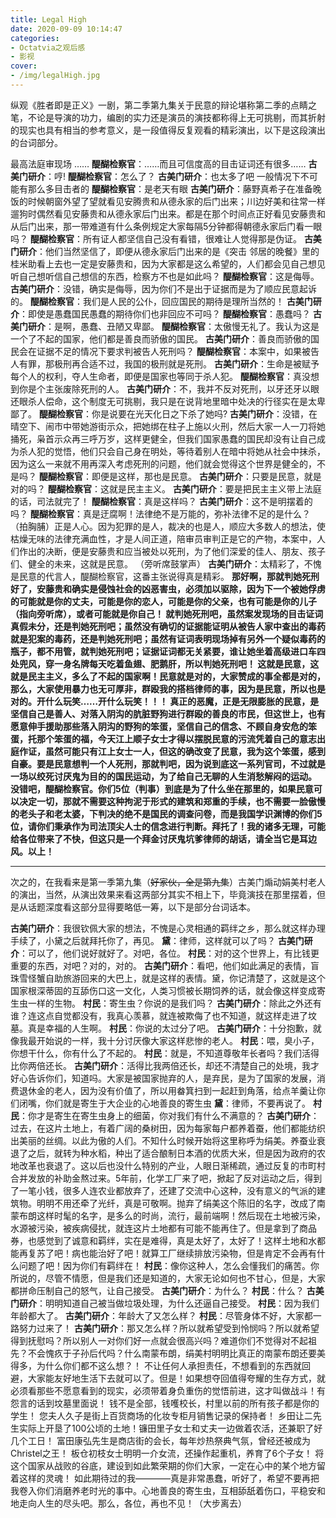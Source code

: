 ```yaml
---
title: Legal High
date: 2020-09-09 10:14:47
categories:
- Octatvia之观后感
- 影视
cover:
- /img/legalHigh.jpg
---
```


纵观《胜者即是正义》一剧，第二季第九集关于民意的辩论堪称第二季的点睛之笔，不论是导演的功力，编剧的实力还是演员的演技都称得上无可挑剔，而其折射的现实也具有相当的参考意义，是一段值得反复观看的精彩演出，以下是这段演出的台词部分。

最高法庭审现场
……
**醍醐检察官**：……而且可信度高的目击证词还有很多……
**古美门研介**：哼!
**醍醐检察官**：怎么了？
**古美门研介**：也太多了吧 一般情况下不可能有那么多目击者的
**醍醐检察官**：是老天有眼
**古美门研介**：藤野真希子在准备晚饭的时候朝窗外望了望就看见安腾贵和从德永家的后门出来；川边好美和往常一样遛狗时偶然看见安藤贵和从德永家后门出来。都是在那个时间点正好看见安藤贵和从后门出来，那一带难道有什么条例规定大家每隔5分钟都得朝德永家后门看一眼吗？
**醍醐检察官**：所有证人都坚信自己没有看错，很难让人觉得那是伪证。
**古美门研介**：他们当然坚信了，即便从德永家后门出来的是《突击 邻居的晚餐》里的桂米助看上去也一定是安藤贵和，因为大家都是这么希望的，人们都会见自己想见听自己想听信自己想信的东西，检察方不也是如此吗？
**醍醐检察官**：这是侮辱。
**古美门研介**：没错，确实是侮辱，因为你们不是出于证据而是为了顺应民意起诉的。
**醍醐检察官**：我们是人民的公仆，回应国民的期待是理所当然的！
**古美门研介**：即使是愚蠢国民愚蠢的期待你们也非回应不可吗？
**醍醐检察官**：愚蠢吗？
**古美门研介**：是啊，愚蠢、丑陋又卑鄙。
**醍醐检察官**：太傲慢无礼了。我认为这是一个了不起的国家，他们都是善良而骄傲的国民。
**古美门研介**：善良而骄傲的国民会在证据不足的情况下要求判被告人死刑吗？
**醍醐检察官**：本案中，如果被告人有罪，那极刑再合适不过，我国的极刑就是死刑。
**古美门研介**：生命是被赋予每个人的权利，夺人生命者，即便是国家也等同于杀人犯。
**醍醐检察官**：真没想到你是个主张废除死刑的人。
**古美门研介**：不，我并不反对死刑，以牙还牙以眼还眼杀人偿命，这个制度无可挑剔，我只是在说背地里暗中处决的行径实在是太卑鄙了。
**醍醐检察官**：你是说要在光天化日之下杀了她吗?
**古美门研介**：没错，在晴空下、闹市中带她游街示众，把她绑在柱子上施以火刑，然后大家一人一刀将她捅死，枭首示众再三呼万岁，这样更健全，但我们国家愚蠢的国民却没有让自己成为杀人犯的觉悟，他们只会自己身在明处，等待着别人在暗中将她从社会中抹杀，因为这么一来就不用再深入考虑死刑的问题，他们就会觉得这个世界是健全的，不是吗？
**醍醐检察官**：即便是这样，那也是民意。
**古美门研介**：只要是民意，就是对的吗？
**醍醐检察官**：这就是民主主义。
**古美门研介**：要是把民主主义带上法庭的话，司法就完了！
**醍醐检察官**：真是这样吗？
**古美门研介**：这不是明摆着的吗？
**醍醐检察官**：真是迂腐啊！法律绝不是万能的，弥补法律不足的是什么？（拍胸脯）正是人心。因为犯罪的是人，裁决的也是人，顺应大多数人的想法，使枯燥无味的法律充满血性，才是人间正道，陪审员审判正是它的产物，本案中，人们作出的决断，便是安藤贵和应当被处以死刑，为了他们深爱的佳人、朋友、孩子们、健全的未来，这就是民意。
（旁听席鼓掌声）
**古美门研介**：太精彩了，不愧是民意的代言人，醍醐检察官，这番主张说得真是精彩。
**那好啊，那就判她死刑好了，安藤贵和确实是侵蚀社会的凶恶害虫，必须加以驱除，因为下一个被她俘虏的可能就是你的丈夫，可能是你的恋人，可能是你的父亲，也有可能是你的儿子（指向旁听席），或者可能就是你自己！
就判她死刑吧，虽然案发现场的目击证词真假未分，还是判她死刑吧；虽然没有确切的证据能证明从被告人家中查出的毒药就是犯案的毒药，还是判她死刑吧；虽然有证词表明现场掉有另外一个疑似毒药的瓶子，都不用管，就判她死刑吧；证据证词都无关紧要，谁让她坐着高级进口车四处兜风，穿一身名牌每天吃着鱼翅、肥鹅肝，所以判她死刑吧！
这就是民意，这就是民主主义，多么了不起的国家啊！民意就是对的，大家赞成的事全都是对的，那么，大家使用暴力也无可厚非，群殴我的搭档律师的事，因为是民意，所以也是对的。开什么玩笑……开什么玩笑！！！
真正的恶魔，正是无限膨胀的民意，是坚信自己是善人、对落入阴沟的肮脏野狗进行群殴的善良的市民，但这世上，也有愿意伸手援助那些落入阴沟的野狗的笨蛋，坚信自己的信念、不顾自身安危的笨蛋，托那个笨蛋的福，今天江上顺子女士才得以摆脱民意的污流凭着自己的意志出庭作证，虽然可能只有江上女士一人，但这的确改变了民意，我为这个笨蛋，感到自豪。要是民意想判一个人死刑，那就判吧，因为说到底这一系列官司，不过就是一场以绞死讨厌鬼为目的的国民运动，为了给自己无聊的人生消愁解闷的运动。
没错吧，醍醐检察官。你们5位（判事）到底是为了什么坐在那里的，如果民意可以决定一切，那就不需要这种拘泥于形式的建筑和郑重的手续，也不需要一脸傲慢的老头子和老太婆，下判决的绝不是国民的调查问卷，而是我国学识渊博的你们5位，请你们秉承作为司法顶尖人士的信念进行判断。拜托了！我的诸多无理，可能给各位带来了不快，但这只是一个拜金讨厌鬼坑爹律师的胡话，请全当它是耳边风。以上！**

---
次之的，在我看来是第一季第九集（~~好家伙，全是第九集~~）古美门煽动娟美村老人的演出，当然，从演出效果来看这两部分其实不相上下，毕竟演技在那里摆着，但是从话题深度看这部分显得要略低一筹，以下是部分台词话本。

**古美门研介**：我很钦佩大家的想法，不愧是心灵相通的羁绊之乡，那么就这样办理手续了，小黛之后就拜托你了，再见。
**黛**：律师，这样就可以了吗？
**古美门研介**：可以了，他们说好就好了。对吧，各位。
**村民**：对的这个世界上，有比钱更重要的东西，对吧？对的，对的。
**古美门研介**：看吧，他们如此满足的表情，盲珠雪怪蟹自助旅游回来的大巴上，就是这样的表情。黛，你记清楚了，这就是这个国家根深蒂固的互舔伤口这一文化，人类习惯被长期饲养的话，就会像这样变成寄生虫一样的生物。
**村民**：寄生虫？你说的是我们吗？
**古美门研介**：除此之外还有谁？连这点自觉都没有，我真心羡慕，就连被欺侮了也不知道，就这样走进了坟墓。真是幸福的人生啊。
**村民**：你说的太过分了吧。
**古美门研介**：十分抱歉，就像我最开始说的一样，我十分讨厌像大家这样悲惨的老人。
**村民**：喂，臭小子，你想干什么，你有什么了不起的。
**村民**：就是，不知道尊敬年长者吗？我们活得比你两倍还长。
**古美门研介**：活得比我两倍还长，却还不清楚自己的处境，我才好心告诉你们，知道吗。大家是被国家抛弃的人，是弃民，是为了国家的发展，消费退休金的老人，因为没有价值了，所以用畚箕扫到一起赶到角落，给点羊羹让你们闭嘴，你们就是寄生于大企业的心地善良的寄生虫
**黛**：律师，不要再说了。
**村民**：你才是寄生在寄生虫身上的细菌，你对我们有什么不满意的？
**古美门研介**：过去，在这片土地上，有着广阔的桑树田，因为每家每户都养着蚕，他们都能纺织出美丽的丝绸。以此为傲的人们。不知什么时候开始将这里称呼为绢美。养蚕业衰退了之后，就转为种水稻，种出了适合酿制日本酒的优质大米，但是因为政府的农地改革也衰退了。这以后也没什么特别的产业，人眼日渐稀疏，通过反复的市町村合并发放的补助金熬过来。5年前，化学工厂来了吧，掀起了反对运动之后，得到了一笔小钱，很多人连农业都放弃了，还建了交流中心这种，没有意义的气派的建筑物。明明不用还牵了光纤，真是可敬啊。抛弃了绢美这个陈旧的名字，改成了南蒙布朗这样时髦的名字，是多么的时尚，流行，最前端啊！然后现在土地被污染，水源被污染，被疾病侵扰，就连这片土地都有可能不能再住了。但是拿到了商品券，也感觉到了诚意和羁绊，实在是难得，真是太好了，太好了！这样土地和水都能再复苏了吧！病也能治好了吧！就算工厂继续排放污染物，但是肯定不会再有什么问题了吧！因为你们有羁绊在！
**村民**：像你这种人，怎么会懂我们的痛苦。你所说的，尽管不情愿，但是我们还是知道的，大家无论如何也不甘心，但是，大家都拼命压制自己的怒气，让自己接受。
**古美门研介**：为什么？
**村民**：什么？
**古美门研介**：明明知道自己被当做垃圾处理，为什么还逼自己接受。
**村民**：因为我们年龄都大了。
**古美门研介**：年龄大了又怎么样？
**村民**：尽管身体不好，大家都一路努力过来了！
**古美门研介**：那又怎么样？所以就希望受到怜悯吗？所以就希望得到抚慰吗？所以别人一对你们好一点就会很高兴吗？难道你们不觉得对不起祖先？不会愧疚于子孙后代吗？什么南蒙布朗，绢美村明明比真正的南蒙布朗还要美得多，为什么你们都不这么想？！
不让任何人承担责任，不想看到的东西就回避，大家能友好地生活下去就可以了。但是！如果想夺回值得夸耀的生存方式，就必须看那些不愿意看到的现实，必须带着身负重伤的觉悟前进，这才叫做战斗！有怨言的话到坟墓里面说！
钱不是全部，钱嚄校长，村里以前的所有孩子都是你的学生！
您夫人久子是街上百货商场的化妆专柜月销售记录的保持者！
乡田让二先生实际上开垦了100公顷的土地！镰田里子女士和丈夫一边做着农活，还兼职了好几个工日！
富田康弘先生是商店街的会长，每年炒热祭典气氛，曾经还被成为Christel之王！
板仓初枝女士明明一介女流，还操作起重机，养育了6个子女！
将这个国家从战败的谷底，建设到如此繁荣期的你们大家，一定在心中的某个地方留着这样的灵魂！
如此期待过的我————真是非常愚蠢，听好了，希望不要再把我卷入你们消磨养老时光的事中。心地善良的寄生虫，互相舔舐着伤口，平稳安和地走向人生的尽头吧。那么，各位，再也不见！（大步离去）
